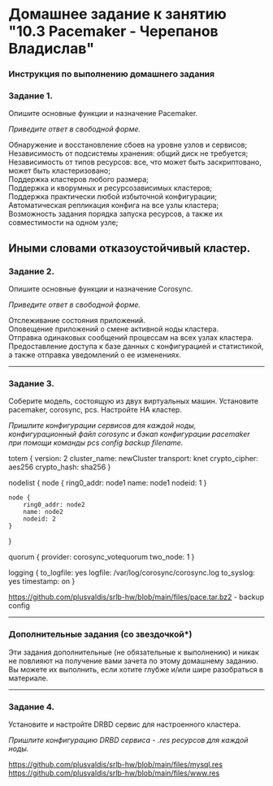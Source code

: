 # Домашнее задание к занятию "10.3 Pacemaker - Черепанов Владислав"


### Инструкция по выполнению домашнего задания


### Задание 1.

Опишите основные функции и назначение Pacemaker.

*Приведите ответ в свободной форме.*

Обнаружение и восстановление сбоев на уровне узлов и сервисов;  
Независимость от подсистемы хранения: общий диск не требуется;  
Независимость от типов ресурсов: все, что может быть заскриптовано, может быть кластеризовано;  
Поддержка кластеров любого размера;  
Поддержка и кворумных и ресурсозависимых кластеров;  
Поддержка практически любой избыточной конфигурации;  
Автоматическая репликация конфига на все узлы кластера;  
Возможность задания порядка запуска ресурсов, а также их совместимости на одном узле;  

Иными словами отказоустойчивый кластер.  
---

### Задание 2.

Опишите основные функции и назначение Corosync.

*Приведите ответ в свободной форме.*

Отслеживание состояния приложений.  
Оповещение приложений о смене активной ноды кластера.  
Отправка одинаковых сообщений процессам на всех узлах кластера.  
Предоставление доступа к базе данных с конфигурацией и статистикой, а также отправка уведомлений о ее изменениях.  

---

### Задание 3.

Соберите модель, состоящую из двух виртуальных машин. Установите pacemaker, corosync, pcs.  Настройте HA кластер.

*Пришлите конфигурации сервисов для каждой ноды, конфигурационный файл corosync и бэкап конфигурации pacemaker при помощи команды pcs config backup filename.*

totem {
    version: 2
    cluster_name: newCluster
    transport: knet
    crypto_cipher: aes256
    crypto_hash: sha256
}

nodelist {
    node {
        ring0_addr: node1
        name: node1
        nodeid: 1
    }

    node {
        ring0_addr: node2
        name: node2
        nodeid: 2
    }
}

quorum {
    provider: corosync_votequorum
    two_node: 1
}

logging {
    to_logfile: yes
    logfile: /var/log/corosync/corosync.log
    to_syslog: yes
    timestamp: on
}


https://github.com/plusvaldis/srlb-hw/blob/main/files/pace.tar.bz2 - backup config

---

### Дополнительные задания (со звездочкой*)
Эти задания дополнительные (не обязательные к выполнению) и никак не повлияют на получение вами зачета по этому домашнему заданию. Вы можете их выполнить, если хотите глубже и/или шире разобраться в материале.
 
---

### Задание 4.

Установите и настройте DRBD сервис для настроенного кластера.

*Пришлите  конфигурацию DRBD сервиса - *.res ресурсов для каждой ноды.**  

https://github.com/plusvaldis/srlb-hw/blob/main/files/mysql.res  
https://github.com/plusvaldis/srlb-hw/blob/main/files/www.res

